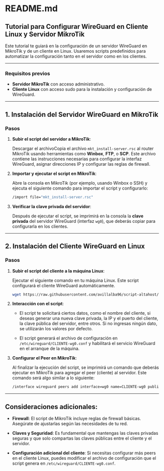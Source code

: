 # README.md

## Tutorial para Configurar WireGuard en Cliente Linux y Servidor MikroTik

Este tutorial te guiará en la configuración de un servidor WireGuard en MikroTik y de un cliente en Linux. Usaremos scripts predefinidos para automatizar la configuración tanto en el servidor como en los clientes.

---

### **Requisitos previos**

- **Servidor MikroTik** con acceso administrativo.
- **Cliente Linux** con acceso sudo para la instalación y configuración de WireGuard.

---

## 1. **Instalación del Servidor WireGuard en MikroTik**

### Pasos

1. **Subir el script del servidor a MikroTik**:

   Descargar el archivoCopia el archivo `mkt_install-server.rsc` al router MikroTik usando herramientas como **Winbox**, **FTP**, o **SCP**. Este archivo contiene las instrucciones necesarias para configurar la interfaz WireGuard, asignar direcciones IP y configurar las reglas de firewall.

2. **Importar y ejecutar el script en MikroTik**:

   Abre la consola en MikroTik (por ejemplo, usando Winbox o SSH) y ejecuta el siguiente comando para importar el script y configurarlo:

   ```bash
   /import file="mkt_install-server.rsc"
   ```

3. **Verificar la clave privada del servidor**:

   Después de ejecutar el script, se imprimirá en la consola la **clave privada** del servidor WireGuard (interfaz `wg0`), que deberás copiar para configurarla en los clientes.

---

## 2. **Instalación del Cliente WireGuard en Linux**

### Pasos

1. **Subir el script del cliente a la máquina Linux**:

   Ejecutar el siguiente comando en tu máquina Linux. Este script configurará el cliente WireGuard automáticamente.

   ```bash
   wget https://raw.githubusercontent.com/avillalba96/script-altahost/main/install/systemd/pvebanner-service_example -O /usr/bin/pvebanner && chmod +x /usr/bin/pvebanner && systemctl restart pvebanner.service
   ```

2. **Interacción con el script**:

   - El script te solicitará ciertos datos, como el nombre del cliente, si deseas generar una nueva clave privada, la IP y el puerto del cliente, la clave pública del servidor, entre otros. Si no ingresas ningún dato, se utilizarán los valores por defecto.

   - El script generará el archivo de configuración en `/etc/wireguard/CLIENTE-wg0.conf` y habilitará el servicio WireGuard en el arranque de la máquina.

3. **Configurar el Peer en MikroTik**:

   Al finalizar la ejecución del script, se imprimirá un comando que deberás ejecutar en MikroTik para agregar el peer (cliente) al servidor. Este comando será algo similar a lo siguiente:

   ```bash
   /interface wireguard peers add interface=wg0 name=CLIENTE-wg0 public-key=<CLIENTE_PUBLIC_KEY> allowed-address=<CLIENTE_IP>/32 persistent-keepalive=25
   ```

---

## **Consideraciones adicionales:**

- **Firewall**: El script de MikroTik incluye reglas de firewall básicas. Asegúrate de ajustarlas según las necesidades de tu red.
  
- **Claves y Seguridad**: Es fundamental que mantengas las claves privadas seguras y que solo compartas las claves públicas entre el cliente y el servidor.

- **Configuración adicional del cliente**: Si necesitas configurar más peers en el cliente Linux, puedes modificar el archivo de configuración que el script genera en `/etc/wireguard/CLIENTE-wg0.conf`.
